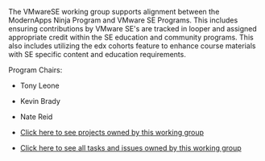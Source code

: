 The VMwareSE working group supports alignment between the ModernApps Ninja Program and VMware SE Programs. This includes ensuring contributions by VMware SE's are tracked in looper and assigned appropriate credit within the SE education and community programs. This also includes utilizing the edx cohorts feature to enhance course materials with SE specific content and education requirements.

Program Chairs: 
- Tony Leone
- Kevin Brady
- Nate Reid

- [Click here to see projects owned by this working group](https://github.com/ModernAppsNinja/Projects/issues?q=is%3Aopen+label%3AProject+label%3AVMwareSE)
- [Click here to see all tasks and issues owned by this working group](https://github.com/ModernAppsNinja/Projects/labels/VMwareSE)